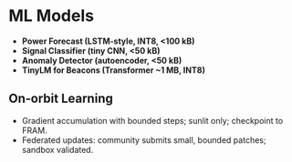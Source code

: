 # ML Models

- **Power Forecast (LSTM‑style, INT8, <100 kB)**
- **Signal Classifier (tiny CNN, <50 kB)**
- **Anomaly Detector (autoencoder, <50 kB)**
- **TinyLM for Beacons (Transformer ~1 MB, INT8)**

## On‑orbit Learning
- Gradient accumulation with bounded steps; sunlit only; checkpoint to FRAM.
- Federated updates: community submits small, bounded patches; sandbox validated.
